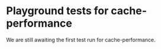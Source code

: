 # Playground tests for cache-performance
We are still awaiting the first test run for cache-performance.
